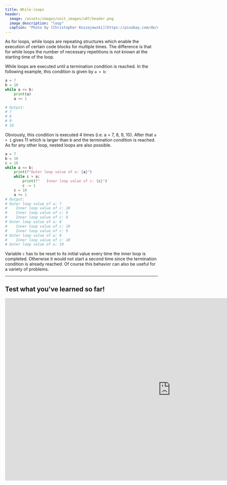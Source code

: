 ```yaml
---
title: While-loops
header:
  image: /assets/images/unit_images/u07/header.png
  image_description: "loop"
  caption: "Photo by [Christopher Kuszajewski](https://pixabay.com/de/users/kuszapro-369349/?utm_source=link-attribution&amp;utm_medium=referral&amp;utm_campaign=image&amp;utm_content=583537) [from Pixabay](https://pixabay.com/de/?utm_source=link-attribution&amp;utm_medium=referral&amp;utm_campaign=image&amp;utm_content=583537)"
---
```


As for loops, while loops are repeating structures which enable the execution of certain code blocks for multiple times. The difference is that for while loops the number of necessary repetitions is not known at the starting time of the loop.

While loops are executed until a termination condition is reached. In the following example, this condition is given by `a > b`:

```python
a = 7
b = 10
while a <= b:
    print(a)
    a += 1

# Output:
# 7
# 8
# 9
# 10
```

Obviously, this condition is executed 4 times (i.e. a = 7, 8, 9, 10). After that `a + 1` gives 11 which is larger than b and the termination condition is reached.
As for any other loop, nested loops are also possible.

```python
a = 7
b = 10
c = 10
while a <= b:
    print(f"Outer loop value of a: {a}")
    while c > a:
        print(f"   Inner loop value of c: {c}")
        c -= 1
    c = 10
    a += 1
# Output:
# Outer loop value of a: 7
#    Inner loop value of c: 10
#    Inner loop value of c: 9
#    Inner loop value of c: 8
# Outer loop value of a: 8
#    Inner loop value of c: 10
#    Inner loop value of c: 9
# Outer loop value of a: 9
#    Inner loop value of c: 10
# Outer loop value of a: 10
```

Variable `c` has to be reset to its initial value every time the inner loop is completed. Otherwise it would not start a second time since the termination condition is already reached. Of course this behavior can also be useful for a variety of problems.

----


## Test what you've learned so far!

<iframe src="https://geomoer.github.io/moer-h5p-content/h5p-standalone-1.3.x/demo/base-r-unit07-whilerepeat.html" width="1090" height="600" frameborder="0" allowfullscreen="allowfullscreen" allow="geolocation *; microphone *; camera *; midi *; encrypted-media *"> </iframe><script src="https://h5p.org/sites/all/modules/h5p/library/js/h5p-resizer.js" charset="UTF-8"></script> 
